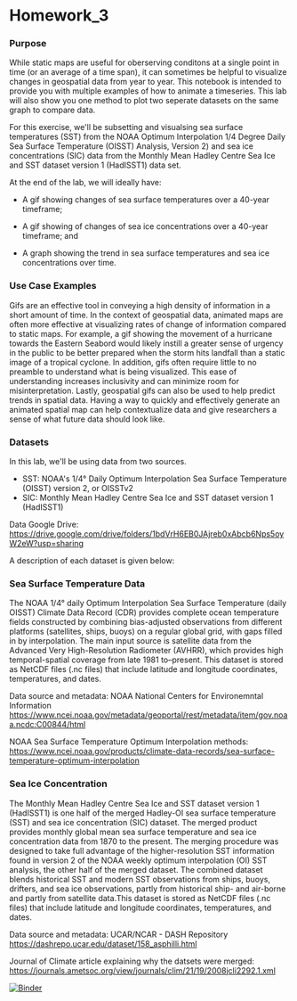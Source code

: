 # Homework_3
### Purpose

While static maps are useful for oberserving conditons at a single point in time (or an average of a time span), it can sometimes be helpful to visualize changes in geospatial data from year to year. This notebook is intended to provide you with multiple examples of how to animate a timeseries. This lab will also show you one method to plot two seperate datasets on the same graph to compare data.  

For this exercise, we'll be subsetting and visualsing sea surface temperatures (SST) from the NOAA Optimum Interpolation 1/4 Degree Daily Sea Surface Temperature (OISST) Analysis, Version 2) and sea ice concentrations (SIC) data from the Monthly Mean Hadley Centre Sea Ice and SST dataset version 1 (HadISST1) data set. 

At the end of the lab, we will ideally have: 

- A gif showing changes of sea surface temperatures over a 40-year timeframe; 


- A gif showing of changes of sea ice concentrations over a 40-year timeframe; and


- A graph showing the trend in sea surface temperatures and sea ice concentrations over time.

### Use Case Examples 

Gifs are an effective tool in conveying a high density of information in a short amount of time. In the context of geospatial data, animated maps are often more effective at visualizing rates of change of information compared to static maps. For example, a gif showing the movement of a hurricane towards the Eastern Seabord would likely instill a greater sense of urgency in the public to be better prepared when the storm hits landfall than a static image of a tropical cyclone. In addition, gifs often require little to no preamble to understand what is being visualized. This ease of understanding increases inclusivity and can minimize room for misinterpretation. Lastly, geospatial gifs can also be used to help predict trends in spatial data. Having a way to quickly and effectively generate an animated spatial map can help contextualize data and give researchers a sense of what future data should look like.

### Datasets

In this lab, we'll be using data from two sources. 
- SST: NOAA's 1/4° Daily Optimum Interpolation Sea Surface Temperature (OISST) version 2, or OISSTv2
- SIC: Monthly Mean Hadley Centre Sea Ice and SST dataset version 1 (HadISST1)

Data Google Drive: https://drive.google.com/drive/folders/1bdVrH6EB0JAjreb0xAbcb6Nps5oyW2eW?usp=sharing

A description of each dataset is given below: 

### Sea Surface Temperature Data 

The NOAA 1/4° daily Optimum Interpolation Sea Surface Temperature (daily OISST) Climate Data Record (CDR) provides complete ocean temperature fields constructed by combining bias-adjusted observations from different platforms (satellites, ships, buoys) on a regular global grid, with gaps filled in by interpolation. The main input source is satellite data from the Advanced Very High-Resolution Radiometer (AVHRR), which provides high temporal-spatial coverage from late 1981 to–present. 
This dataset is stored as NetCDF files (.nc files) that include latitude and longitude coordinates, temperatures, and dates.

Data source and metadata: NOAA National Centers for Environemntal Information https://www.ncei.noaa.gov/metadata/geoportal/rest/metadata/item/gov.noaa.ncdc:C00844/html

NOAA Sea Surface Temperature Optimum Interpolation methods: https://www.ncei.noaa.gov/products/climate-data-records/sea-surface-temperature-optimum-interpolation


### Sea Ice Concentration 

The Monthly Mean Hadley Centre Sea Ice and SST dataset version 1 (HadISST1) is one half of the merged Hadley-OI sea surface temperature (SST) and sea ice concentration (SIC) dataset. The merged product provides monthly global mean sea surface temperature and sea ice concentration data from 1870 to the present. The merging procedure was designed to take full advantage of the higher-resolution SST information found in version 2 of the NOAA weekly optimum interpolation (OI) SST analysis, the other half of the merged dataset. The combined dataset blends historical SST and modern SST observations from ships, buoys, drifters, and sea ice observations, partly from historical ship- and air-borne and partly from satellite data.This dataset is stored as NetCDF files (.nc files) that include latitude and longitude coordinates, temperatures, and dates.

Data source and metadata: UCAR/NCAR - DASH Repository
https://dashrepo.ucar.edu/dataset/158_asphilli.html

Journal of Climate article explaining why the datsets were merged: https://journals.ametsoc.org/view/journals/clim/21/19/2008jcli2292.1.xml

[![Binder](https://mybinder.org/badge_logo.svg)](https://mybinder.org/v2/gh/EDS220-Fall2021-org/Homework_3.git/HEAD)
